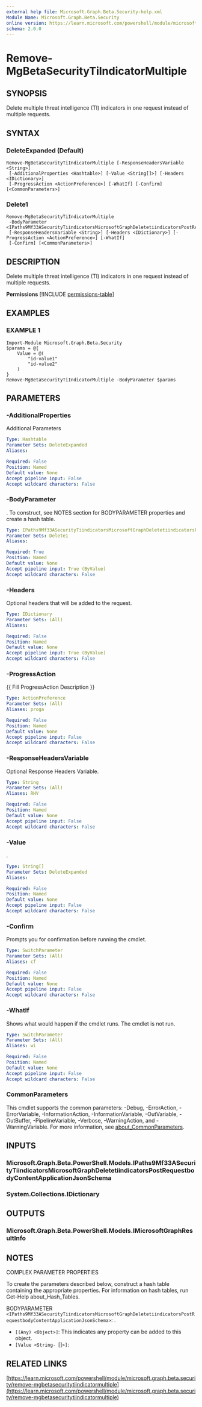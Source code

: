 ```yaml
---
external help file: Microsoft.Graph.Beta.Security-help.xml
Module Name: Microsoft.Graph.Beta.Security
online version: https://learn.microsoft.com/powershell/module/microsoft.graph.beta.security/remove-mgbetasecuritytiindicatormultiple
schema: 2.0.0
---
```


# Remove-MgBetaSecurityTiIndicatorMultiple

## SYNOPSIS
Delete multiple threat intelligence (TI) indicators in one request instead of multiple requests.

## SYNTAX

### DeleteExpanded (Default)
```
Remove-MgBetaSecurityTiIndicatorMultiple [-ResponseHeadersVariable <String>]
 [-AdditionalProperties <Hashtable>] [-Value <String[]>] [-Headers <IDictionary>]
 [-ProgressAction <ActionPreference>] [-WhatIf] [-Confirm] [<CommonParameters>]
```

### Delete1
```
Remove-MgBetaSecurityTiIndicatorMultiple
 -BodyParameter <IPaths9Mf33ASecurityTiindicatorsMicrosoftGraphDeletetiindicatorsPostRequestbodyContentApplicationJsonSchema>
 [-ResponseHeadersVariable <String>] [-Headers <IDictionary>] [-ProgressAction <ActionPreference>] [-WhatIf]
 [-Confirm] [<CommonParameters>]
```

## DESCRIPTION
Delete multiple threat intelligence (TI) indicators in one request instead of multiple requests.

**Permissions**
[!INCLUDE [permissions-table](~/../graphref/api-reference/beta/includes/permissions/tiindicator-deletetiindicators-permissions.md)]

## EXAMPLES

### EXAMPLE 1
```
Import-Module Microsoft.Graph.Beta.Security
$params = @{
	Value = @(
		"id-value1"
		"id-value2"
	)
}
Remove-MgBetaSecurityTiIndicatorMultiple -BodyParameter $params
```

## PARAMETERS

### -AdditionalProperties
Additional Parameters

```yaml
Type: Hashtable
Parameter Sets: DeleteExpanded
Aliases:

Required: False
Position: Named
Default value: None
Accept pipeline input: False
Accept wildcard characters: False
```

### -BodyParameter
.
To construct, see NOTES section for BODYPARAMETER properties and create a hash table.

```yaml
Type: IPaths9Mf33ASecurityTiindicatorsMicrosoftGraphDeletetiindicatorsPostRequestbodyContentApplicationJsonSchema
Parameter Sets: Delete1
Aliases:

Required: True
Position: Named
Default value: None
Accept pipeline input: True (ByValue)
Accept wildcard characters: False
```

### -Headers
Optional headers that will be added to the request.

```yaml
Type: IDictionary
Parameter Sets: (All)
Aliases:

Required: False
Position: Named
Default value: None
Accept pipeline input: True (ByValue)
Accept wildcard characters: False
```

### -ProgressAction
{{ Fill ProgressAction Description }}

```yaml
Type: ActionPreference
Parameter Sets: (All)
Aliases: proga

Required: False
Position: Named
Default value: None
Accept pipeline input: False
Accept wildcard characters: False
```

### -ResponseHeadersVariable
Optional Response Headers Variable.

```yaml
Type: String
Parameter Sets: (All)
Aliases: RHV

Required: False
Position: Named
Default value: None
Accept pipeline input: False
Accept wildcard characters: False
```

### -Value
.

```yaml
Type: String[]
Parameter Sets: DeleteExpanded
Aliases:

Required: False
Position: Named
Default value: None
Accept pipeline input: False
Accept wildcard characters: False
```

### -Confirm
Prompts you for confirmation before running the cmdlet.

```yaml
Type: SwitchParameter
Parameter Sets: (All)
Aliases: cf

Required: False
Position: Named
Default value: None
Accept pipeline input: False
Accept wildcard characters: False
```

### -WhatIf
Shows what would happen if the cmdlet runs.
The cmdlet is not run.

```yaml
Type: SwitchParameter
Parameter Sets: (All)
Aliases: wi

Required: False
Position: Named
Default value: None
Accept pipeline input: False
Accept wildcard characters: False
```

### CommonParameters
This cmdlet supports the common parameters: -Debug, -ErrorAction, -ErrorVariable, -InformationAction, -InformationVariable, -OutVariable, -OutBuffer, -PipelineVariable, -Verbose, -WarningAction, and -WarningVariable. For more information, see [about_CommonParameters](http://go.microsoft.com/fwlink/?LinkID=113216).

## INPUTS

### Microsoft.Graph.Beta.PowerShell.Models.IPaths9Mf33ASecurityTiindicatorsMicrosoftGraphDeletetiindicatorsPostRequestbodyContentApplicationJsonSchema
### System.Collections.IDictionary
## OUTPUTS

### Microsoft.Graph.Beta.PowerShell.Models.IMicrosoftGraphResultInfo
## NOTES
COMPLEX PARAMETER PROPERTIES

To create the parameters described below, construct a hash table containing the appropriate properties.
For information on hash tables, run Get-Help about_Hash_Tables.

BODYPARAMETER `<IPaths9Mf33ASecurityTiindicatorsMicrosoftGraphDeletetiindicatorsPostRequestbodyContentApplicationJsonSchema>`: .
  - `[(Any) <Object>]`: This indicates any property can be added to this object.
  - `[Value <String- `[]`>]`:

## RELATED LINKS

[https://learn.microsoft.com/powershell/module/microsoft.graph.beta.security/remove-mgbetasecuritytiindicatormultiple](https://learn.microsoft.com/powershell/module/microsoft.graph.beta.security/remove-mgbetasecuritytiindicatormultiple)




